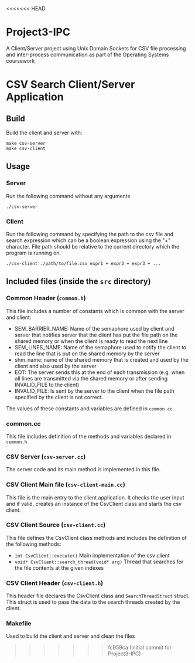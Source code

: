 <<<<<<< HEAD
# Project3-IPC
A Client/Server project using Unix Domain Sockets for CSV file processing and inter-process communication as part of the Operating Systems coursework

# CSV Search Client/Server Application

## Build
Build the client and server with:
```
make csv-server
make csv-client
```
## Usage

### Server
Run the following command without any arguments
```
./csv-server
```

### Client
Run the following command by specifying the path to the csv file and search expression which can be a boolean expression using the "+" character. File path should be relative to the current directory which the program is running on.
```
./csv-client ./path/to/file.csv expr1 + expr2 + expr3 + ...
```
## Included files (inside the `src` directory)

### Common Header (`common.h`)

This file includes a number of constants which is common with the server and client:
- SEM_BARRIER_NAME: Name of the semaphore used by client and server that notifies server that the client has put the file path on the shared memory or when the client is ready to read the next line
- SEM_LINES_NAME: Name of the semaphore used to notify the client to read the line that is put on the shared memory by the server
- shm_name: name of the shared memory that is created and used by the client and also used by the server
- EOT: The server sends this at the end of each transmission (e.g. when all lines are transmitted via the shared memory or after sending INVALID_FILE to the client)
- INVALID_FILE: Is sent by the server to the client when the file path specified by the client is not correct.

The values of these constants and variables are defined in `common.cc`

### common.cc
This file includes definition of the methods and variables declared in `common.h`

### CSV Server (`csv-server.cc`)
The server code and its main method is implemented in this file.

### CSV Client Main file (`csv-client-main.cc`)
This file is the main entry to the client application. It checks the user input and if valid, creates an instance of the CsvClient class and starts the csv client.

### CSV Client Source (`csv-client.cc`)
This file defines the CsvClient class methods and includes the definition of the following methods:
- `int CsvClient::execute()` Main implementation of the csv client
- `void* CsvClient::search_thread(void* arg)` Thread that searches for the file contents at the given indexes

### CSV Client Header (`csv-client.h`)
This header file declares the CsvClient class and `SearchThreadStruct` struct. This struct is used to pass the data to the search threads created by the client.

### Makefile
Used to build the client and server and clean the files
>>>>>>> fc959ca (Initial commit for Project3-IPC)
